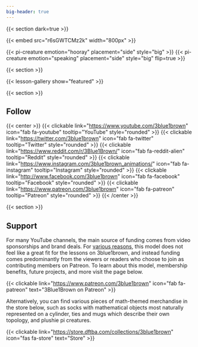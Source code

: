 ```yaml
---
big-header: true
---
```


{{< section dark=true >}}

<!-- Possibly replace with a link to the latest video on the youtube channel -->
{{< embed src="r6sGWTCMz2k" width="800px" >}}


{{< pi-creature emotion="hooray" placement="side" style="big" >}}
{{< pi-creature emotion="speaking" placement="side" style="big" flip=true >}}

{{< section >}}

{{< lesson-gallery show="featured" >}}

{{< section >}}

## Follow

<!-- {{< section >}} -->

{{< center >}}
  {{< clickable link="https://www.youtube.com/3blue1brown" icon="fab fa-youtube" tooltip="YouTube" style="rounded" >}}
  {{< clickable link="https://twitter.com/3blue1brown" icon="fab fa-twitter" tooltip="Twitter" style="rounded" >}}
  {{< clickable link="https://www.reddit.com/r/3Blue1Brown/" icon="fab fa-reddit-alien" tooltip="Reddit" style="rounded" >}}
  {{< clickable link="https://www.instagram.com/3blue1brown_animations/" icon="fab fa-instagram" tooltip="Instagram" style="rounded" >}}
  {{< clickable link="http://www.facebook.com/3blue1brown" icon="fab fa-facebook" tooltip="Facebook" style="rounded" >}}
  {{< clickable link="https://www.patreon.com/3blue1brown" icon="fab fa-patreon" tooltip="Patreon" style="rounded" >}}
{{< /center >}}

{{< section >}}

## Support

For many YouTube channels, the main source of funding comes from video sponsorships and brand deals.
For [various reasons](https://www.patreon.com/posts/going-sponsor-19586800), this model does not feel like a great fit for the lessons on 3blue1brown, and instead funding comes predominantly from the viewers or readers who choose to join as contributing members on Patreon.
To learn about this model, membership benefits, future projects, and more visit the page below.

{{< clickable link="https://www.patreon.com/3blue1brown" icon="fab fa-patreon" text="3Blue1Brown on Patreon" >}}


Alternatively, you can find various pieces of math-themed merchandise in the store below, such as socks with mathematical objects most naturally represented on a cylinder, ties and mugs which describe their own topology, and plushie pi creatures.

{{< clickable link="https://store.dftba.com/collections/3blue1brown" icon="fas fa-store" text="Store" >}}


